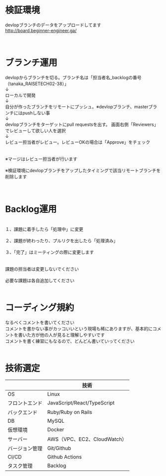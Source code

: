 # 検証環境
devlopブランチのデータをアップロードしてます <br>
http://board.beginner-engineer.ga/<br>
<br>
<br>

# ブランチ運用

devlopからブランチを切る。ブランチ名は「担当者名_backlogの番号（tanaka_RAISETECH02-38）」<br>
↓<br>
ローカルで開発<br>
↓<br>
自分が作ったブランチをリモートにプッシュ。※devlopブランチ、masterブランチにはpushしない事<br>
↓<br>
devlopブランチをターゲットにpull requestsを出す。 画面右側「Reviewers」でレビューして欲しい人を選択<br>
↓<br>
レビュー担当者がレビュー。レビューOKの場合は「Approve」をチェック<br>
<br>
<br>
※マージはレビュー担当者が行います<br>
<br>
※検証環境にdevlopブランチをアップしたタイミングで該当リモートブランチを削除します<br>
<br>
<br>

# Backlog運用
<br>
１、課題に着手したら「処理中」に変更 <br>
<br>
２、課題が終わったり、プルリクを出したら「処理済み」<br>
<br>
３、「完了」はミーティングの際に変更します<br>
<br>
<br>
課題の担当者は変更しないでください<br>
<br>
必要な課題は各自追加してください
<br>
<br>

# コーディング規約
なるべくコメントを書いてください<br>
コメントを書かない事がカッコいいという現場も稀にありますが、基本的にコメントを書いた方が他の人が見ると理解しやすいです<br>
コメントを書く練習にもなるので、どんどん書いていってください
<br>
<br>


# 技術選定
|  | 技術 |
| --- | --- |
| OS | Linux |
| フロントエンド | JavaScript/React/TypeScript |
| バックエンド | Ruby/Ruby on Rails |
| DB | MySQL |
| 仮想環境 | Docker |
| サーバー | AWS（VPC、EC2、CloudWatch） |
| バージョン管理 | Git/Github |
| CI/CD | Github Actions |
| タスク管理 | Backlog |
